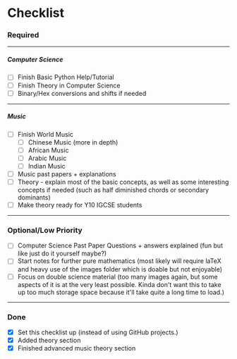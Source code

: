 # Checklist

### Required

---

##### Computer Science

- [ ] Finish Basic Python Help/Tutorial
- [ ] Finish Theory in Computer Science
- [ ] Binary/Hex conversions and shifts if needed

---

##### Music

- [ ] Finish World Music
  - [ ] Chinese Music (more in depth)
  - [ ] African Music
  - [ ] Arabic Music
  - [ ] Indian Music
- [ ] Music past papers + explanations
- [ ] Theory - explain most of the basic concepts, as well as some interesting concepts if needed (such as half diminished chords or secondary dominants)
- [ ] Make theory ready for Y10 IGCSE students

---

### Optional/Low Priority

- [ ] Computer Science Past Paper Questions + answers explained (fun but like just do it yourself maybe?)
- [ ] Start notes for further pure mathematics (most likely will require laTeX and heavy use of the images folder which is doable but not enjoyable)
- [ ] Focus on double science material (too many images again, but some aspects of it is at the very least possible. Kinda don't want this to take up too much storage space because it'll take quite a long time to load.)

---

### Done

- [x] Set this checklist up (instead of using GitHub projects.)
- [x] Added theory section
- [x] Finished advanced music theory section
